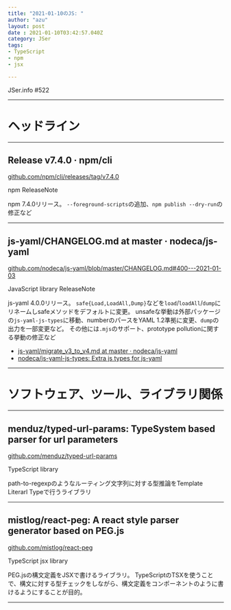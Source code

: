 ```yaml
---
title: "2021-01-10のJS: "
author: "azu"
layout: post
date : 2021-01-10T03:42:57.040Z
category: JSer
tags:
- TypeScript
- npm
- jsx

---
```


JSer.info #522

----

<h1 class="site-genre">ヘッドライン</h1>

----

## Release v7.4.0 · npm/cli
[github.com/npm/cli/releases/tag/v7.4.0](https://github.com/npm/cli/releases/tag/v7.4.0 "Release v7.4.0 · npm/cli")
<p class="jser-tags jser-tag-icon"><span class="jser-tag">npm</span> <span class="jser-tag">ReleaseNote</span></p>

npm 7.4.0リリース。
`--foreground-scripts`の追加、`npm publish --dry-run`の修正など


----

## js-yaml/CHANGELOG.md at master · nodeca/js-yaml
[github.com/nodeca/js-yaml/blob/master/CHANGELOG.md#400---2021-01-03](https://github.com/nodeca/js-yaml/blob/master/CHANGELOG.md#400---2021-01-03 "js-yaml/CHANGELOG.md at master · nodeca/js-yaml")
<p class="jser-tags jser-tag-icon"><span class="jser-tag">JavaScript</span> <span class="jser-tag">library</span> <span class="jser-tag">ReleaseNote</span></p>

js-yaml 4.0.0リリース。
`safe{Load,LoadAll,Dump}`などを`load`/`loadAll`/`dump`にリネームしsafeメソッドをデフォルトに変更。
unsafeな挙動は外部パッケージの`js-yaml-js-types`に移動、numberのパースをYAML 1.2準拠に変更、`dump`の出力を一部変更など。
その他には`.mjs`のサポート、prototype pollutionに関する挙動の修正など

- [js-yaml/migrate\_v3\_to\_v4.md at master · nodeca/js-yaml](https://github.com/nodeca/js-yaml/blob/master/migrate_v3_to_v4.md "js-yaml/migrate\_v3\_to\_v4.md at master · nodeca/js-yaml")
- [nodeca/js-yaml-js-types: Extra js types for js-yaml](https://github.com/nodeca/js-yaml-js-types "nodeca/js-yaml-js-types: Extra js types for js-yaml")

----
<h1 class="site-genre">ソフトウェア、ツール、ライブラリ関係</h1>

----

## menduz/typed-url-params: TypeSystem based parser for url parameters
[github.com/menduz/typed-url-params](https://github.com/menduz/typed-url-params "menduz/typed-url-params: TypeSystem based parser for url parameters")
<p class="jser-tags jser-tag-icon"><span class="jser-tag">TypeScript</span> <span class="jser-tag">library</span></p>

path-to-regexpのようなルーティング文字列に対する型推論をTemplate Literarl Typeで行うライブラリ


----

## mistlog/react-peg: A react style parser generator based on PEG.js
[github.com/mistlog/react-peg](https://github.com/mistlog/react-peg "mistlog/react-peg: A react style parser generator based on PEG.js")
<p class="jser-tags jser-tag-icon"><span class="jser-tag">TypeScript</span> <span class="jser-tag">jsx</span> <span class="jser-tag">library</span></p>

PEG.jsの構文定義をJSXで書けるライブラリ。
TypeScriptのTSXを使うことで、構文に対する型チェックをしながら、構文定義をコンポーネントのように書けるようにすることが目的。


----
